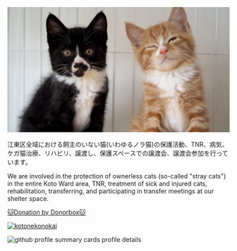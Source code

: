 ![Welcome to 江東ねこの会 Github Page](https://raw.githubusercontent.com/kotonekonokai/kotonekonokai/main/keyvisual.jpg)

江東区全域における飼主のいない猫(いわゆるノラ猫)の保護活動、TNR、病気、ケガ猫治療、リハビリ、譲渡し、保護スペースでの譲渡会、譲渡会参加を行っています。

We are involved in the protection of ownerless cats (so-called "stray cats") in the entire Koto Ward area, TNR, treatment of sick and injured cats, rehabilitation, transferring, and participating in transfer meetings at our shelter space.

[🐱Donation by Donorbox🐱](https://donorbox.org/koto-neko-no-kai-street-cats-rescue)

[ ![kotonekonokai](https://komarev.com/ghpvc/?username=kotonekonokai)
](https://github.com/kotonekonokai/kotonekonokai/)

![github profile summary cards profile details](http://github-profile-summary-cards.vercel.app/api/cards/profile-details?username=kotonekonokai&theme=aura_dark)
